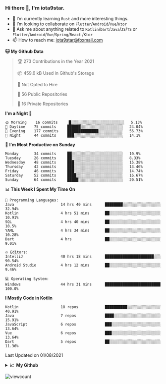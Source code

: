 ### Hi there 👋, I'm iota9star.

- 🌱 I’m currently learning `Rust` and more interesting things.
- 👯 I’m looking to collaborate on `Flutter`/`Android`/`Vue`/`Ktor`
- 💬 Ask me about anything related to `Kotlin`/`Dart`/`Java`/`JS`/`TS` or `Flutter`/`Android`/`Vue`/`Spring`/`React`
  /`Ktor`
- 📫 How to reach me: [iota9star@foxmail.com](iota9star@foxmail.com)



<!--START_SECTION:waka-->
**🐱 My Github Data** 

> 🏆 273 Contributions in the Year 2021
 > 
> 📦 459.6 kB Used in Github's Storage 
 > 
> 🚫 Not Opted to Hire
 > 
> 📜 56 Public Repositories 
 > 
> 🔑 16 Private Repositories  
 > 
**I'm a Night 🦉** 

```text
🌞 Morning    16 commits     █░░░░░░░░░░░░░░░░░░░░░░░░   5.13% 
🌆 Daytime    75 commits     ██████░░░░░░░░░░░░░░░░░░░   24.04% 
🌃 Evening    177 commits    ██████████████░░░░░░░░░░░   56.73% 
🌙 Night      44 commits     ███░░░░░░░░░░░░░░░░░░░░░░   14.1%

```
📅 **I'm Most Productive on Sunday** 

```text
Monday       34 commits     ██░░░░░░░░░░░░░░░░░░░░░░░   10.9% 
Tuesday      26 commits     ██░░░░░░░░░░░░░░░░░░░░░░░   8.33% 
Wednesday    48 commits     ███░░░░░░░░░░░░░░░░░░░░░░   15.38% 
Thursday     42 commits     ███░░░░░░░░░░░░░░░░░░░░░░   13.46% 
Friday       46 commits     ███░░░░░░░░░░░░░░░░░░░░░░   14.74% 
Saturday     52 commits     ████░░░░░░░░░░░░░░░░░░░░░   16.67% 
Sunday       64 commits     █████░░░░░░░░░░░░░░░░░░░░   20.51%

```


📊 **This Week I Spent My Time On** 

```text
💬 Programming Languages: 
Java                     14 hrs 40 mins      ████████░░░░░░░░░░░░░░░░░   32.94% 
Kotlin                   4 hrs 51 mins       ██░░░░░░░░░░░░░░░░░░░░░░░   10.91% 
SQL                      4 hrs 40 mins       ██░░░░░░░░░░░░░░░░░░░░░░░   10.5% 
YAML                     4 hrs 34 mins       ██░░░░░░░░░░░░░░░░░░░░░░░   10.28% 
Dart                     4 hrs               ██░░░░░░░░░░░░░░░░░░░░░░░   9.01%

🔥 Editors: 
IntelliJ                 40 hrs 18 mins      ██████████████████████░░░   90.54% 
Android Studio           4 hrs 12 mins       ██░░░░░░░░░░░░░░░░░░░░░░░   9.46%

💻 Operating System: 
Windows                  44 hrs 31 mins      █████████████████████████   100.0%

```

**I Mostly Code in Kotlin** 

```text
Kotlin                   18 repos            ██████████░░░░░░░░░░░░░░░   40.91% 
Java                     7 repos             ████░░░░░░░░░░░░░░░░░░░░░   15.91% 
JavaScript               6 repos             ███░░░░░░░░░░░░░░░░░░░░░░   13.64% 
Vue                      6 repos             ███░░░░░░░░░░░░░░░░░░░░░░   13.64% 
Dart                     5 repos             ██░░░░░░░░░░░░░░░░░░░░░░░   11.36%

```



 Last Updated on 01/08/2021
<!--END_SECTION:waka-->

<details>
  <summary><b>📈&nbsp;&nbsp;My Github</b></summary>
  <br>
  <img src='https://github-profile-trophy.vercel.app/?username=iota9star'>
  <img src='https://bad-apple-github-readme.vercel.app/api?show_bg=1&username=iota9star&hide_title=true'>
  <img src='http://cr-skills-chart-widget.azurewebsites.net/api/api?username=iota9star'>
</details>


![viewcount](https://count.getloli.com/get/@iota9star?theme=rule34)
